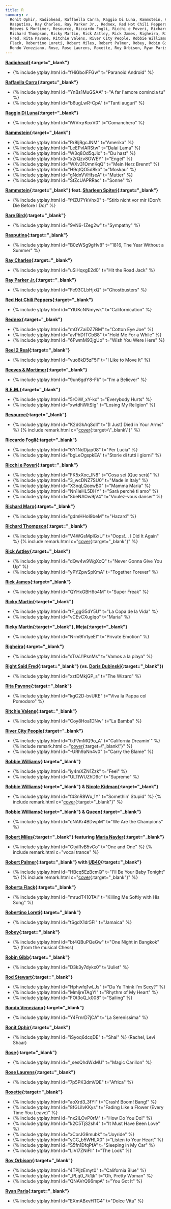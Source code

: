 ```yaml
---
title: R
summary: >
  Ronit Ophir, Radiohead, Raffaella Carra, Raggio Di Luna, Rammstein, Rare Bird,
  Rasputina, Ray Charles, Ray Parker Jr., Rednex, Red Hot Chili Peppers, Reel 2 Real,
  Reeves & Mortimer, Resource, Riccardo Fogli, Ricchi e Poveri, Richard Marx,
  Richard Thompson, Ricky Martin, Rick Astley, Rick James, Righeira, Right Said
  Fred, Rita Pavone, Ritchie Valens, River City People, Robbie Williams, Roberta
  Flack, Robertino Loreti, Robert Miles, Robert Palmer, Robey, Robin Gibb, Rod Stewart,
  Rondo Veneziano, Rose, Rose Laurens, Roxette, Roy Orbison, Ryan Paris, R.E.M.
---
```

**[Radiohead](https://en.wikipedia.org/wiki/Radiohead){:target="_blank"}**
- {% include ytplay.html id="fHiGbolFFGw" t="Paranoid Android" %}

**[Raffaella Carra](https://en.wikipedia.org/wiki/Raffaella_Carra){:target="_blank"}**
- {% include ytplay.html id="YnBs1MuGSAA" t="A far l'amore comincia tu" %}
- {% include ytplay.html id="b6ugLwR-CpA" t="Tanti auguri" %}

**[Raggio Di Luna](https://en.wikipedia.org/wiki/Raggio_Di_Luna){:target="_blank"}**
- {% include ytplay.html id="iWVrqrKoxV0" t="Comanchero" %}

**[Rammstein](https://en.wikipedia.org/wiki/Rammstein){:target="_blank"}**
- {% include ytplay.html id="Rr8ljRgcJNM" t="Amerika" %}
- {% include ytplay.html id="LeEPvlARStw" t="Dalai Lama" %}
- {% include ytplay.html id="W3q8Od5qJio" t="Du hast" %}
- {% include ytplay.html id="x2rQzv8OWEY" t="Engel" %}
- {% include ytplay.html id="WXv31OmnKqQ" t="Mein Herz Brennt" %}
- {% include ytplay.html id="H9qtQO5d8ko" t="Moskau" %}
- {% include ytplay.html id="gNdnVVHfseA" t="Mutter" %}
- {% include ytplay.html id="StZcUAPRRac" t="Sonne" %}

**[Rammstein](https://en.wikipedia.org/wiki/Rammstein){:target="_blank"} feat. [Sharleen Spiteri](https://en.wikipedia.org/wiki/Sharleen_Spiteri){:target="_blank"}**
- {% include ytplay.html id="f4ZU7YkVnx0" t="Stirb nicht vor mir (Don't Die Before I Do)" %}

**[Rare Bird](https://en.wikipedia.org/wiki/Rare_Bird){:target="_blank"}**
- {% include ytplay.html id="9vN6-1Zeg2w" t="Sympathy" %}

**[Rasputina](https://en.wikipedia.org/wiki/Rasputina_(band)){:target="_blank"}**
- {% include ytplay.html id="B0zWSg9gHv8" t="1816, The Year Without a Summer" %}

**[Ray Charles](https://en.wikipedia.org/wiki/Ray_Charles){:target="_blank"}**
- {% include ytplay.html id="uSiHqxgE2d0" t="Hit the Road Jack" %}

**[Ray Parker Jr.](https://en.wikipedia.org/wiki/Ray_Parker_Jr.){:target="_blank"}**
- {% include ytplay.html id="Fe93CLbHjxQ" t="Ghostbusters" %}

**[Red Hot Chili Peppers](https://en.wikipedia.org/wiki/Red_Hot_Chili_Peppers){:target="_blank"}**
- {% include ytplay.html id="YlUKcNNmywk" t="Californication" %}

**[Rednex](https://en.wikipedia.org/wiki/Rednex){:target="_blank"}**
- {% include ytplay.html id="mOYZaiDZ7BM" t="Cotton Eye Joe" %}
- {% include ytplay.html id="avPhDfTGbB8" t="Hold Me For a While" %}
- {% include ytplay.html id="6FwmM93jgUo" t="Wish You Were Here" %}

**[Reel 2 Real](https://en.wikipedia.org/wiki/Reel_2_Real){:target="_blank"}**
- {% include ytplay.html id="vuo8kD5zF5I" t="I Like to Move It" %}

**[Reeves & Mortimer](https://en.wikipedia.org/wiki/Reeves_&_Mortimer){:target="_blank"}**
- {% include ytplay.html id="9un6gdY8-Fk" t="I'm a Believer" %}

**[R.E.M.](https://en.wikipedia.org/wiki/R.E.M.){:target="_blank"}**
- {% include ytplay.html id="5rOiW_xY-kc" t="Everybody Hurts" %}
- {% include ytplay.html id="xwtdhWltSIg" t="Losing My Religion" %}

**[Resource](https://en.wikipedia.org/wiki/Resource_(band)){:target="_blank"}**
- {% include ytplay.html id="K2dGkAqSdlI" t="(I Just) Died in Your Arms" %} {% include remark.html c="[cover](https://en.wikipedia.org/wiki/(I_Just)_Died_in_Your_Arms){:target=\"_blank\"}" %}

**[Riccardo Fogli](https://en.wikipedia.org/wiki/Riccardo_Fogli){:target="_blank"}**
- {% include ytplay.html id="6Y1NdDjap08" t="Per Lucia" %}
- {% include ytplay.html id="bgLeOgspkEA" t="Storie di tutti i giorni" %}

**[Ricchi e Poveri](https://en.wikipedia.org/wiki/Ricchi_e_Poveri){:target="_blank"}**
- {% include ytplay.html id="FK5xXoc_IN8" t="Cosa sei (Que serà)" %}
- {% include ytplay.html id="3_wcDNZ7SU0" t="Made in Italy" %}
- {% include ytplay.html id="X3nqLQoewB0" t="Mamma Maria" %}
- {% include ytplay.html id="Nn1IeHL5DHY" t="Sarà perché ti amo" %}
- {% include ytplay.html id="8beNAOw9jV4" t="Voulez-vous danser" %}

**[Richard Marx](https://en.wikipedia.org/wiki/Richard_Marx){:target="_blank"}**
- {% include ytplay.html id="gdmHHoI9beM" t="Hazard" %}

**[Richard Thompson](https://en.wikipedia.org/wiki/Richard_Thompson_(musician)){:target="_blank"}**
- {% include ytplay.html id="V4WGsMplGxU" t="Oops!... I Did It Again" %} {% include remark.html c="[cover](https://en.wikipedia.org/wiki/Oops!..._I_Did_It_Again_(song)){:target=\"_blank\"}" %}

**[Rick Astley](https://en.wikipedia.org/wiki/Rick_Astley){:target="_blank"}**
- {% include ytplay.html id="dQw4w9WgXcQ" t="Never Gonna Give You Up" %}
- {% include ytplay.html id="yPYZpwSpKmA" t="Together Forever" %}

**[Rick James](https://en.wikipedia.org/wiki/Rick_James){:target="_blank"}**
- {% include ytplay.html id="QYHxGBH6o4M" t="Super Freak" %}

**[Ricky Martin](https://en.wikipedia.org/wiki/Ricky_Martin){:target="_blank"}**
- {% include ytplay.html id="tF_ggG5dY5U" t="La Copa de la Vida" %}
- {% include ytplay.html id="vCEvCXuglqo" t="María" %}

**[Ricky Martin](https://en.wikipedia.org/wiki/Ricky_Martin){:target="_blank"}, [Meja](https://en.wikipedia.org/wiki/Meja){:target="_blank"}**
- {% include ytplay.html id="N-m9fn1yeEI" t="Private Emotion" %}

**[Righeira](https://en.wikipedia.org/wiki/Righeira){:target="_blank"}**
- {% include ytplay.html id="sTsVJ1PsnMs" t="Vamos a la playa" %}

**[Right Said Fred](https://en.wikipedia.org/wiki/Right_Said_Fred){:target="_blank"} (vs. [Doris Dubinski](https://en.wikipedia.org/wiki/Anke_Engelke){:target="_blank"})**
- {% include ytplay.html id="xztDMkjGP_s" t="The Wizard" %}

**[Rita Pavone](https://en.wikipedia.org/wiki/Rita_Pavone){:target="_blank"}**
- {% include ytplay.html id="kgC2D-bvUKE" t="Viva la Pappa col Pomodoro" %}

**[Ritchie Valens](https://en.wikipedia.org/wiki/Ritchie_Valens){:target="_blank"}**
- {% include ytplay.html id="Coy8Hoa1DNw" t="La Bamba" %}

**[River City People](https://en.wikipedia.org/wiki/River_City_People){:target="_blank"}**
- {% include ytplay.html id="tkP7mMQ9o_A" t="California Dreamin'" %} {% include remark.html c="[cover](https://en.wikipedia.org/wiki/California_Dreamin'){:target=\"_blank\"}" %}
- {% include ytplay.html id="-URh9aNn4v0" t="Carry the Blame" %}

**[Robbie Williams](https://en.wikipedia.org/wiki/Robbie_Williams){:target="_blank"}**
- {% include ytplay.html id="iy4mXZN1Zzk" t="Feel" %}
- {% include ytplay.html id="ULTtWUZhD9c" t="Supreme" %}

**[Robbie Williams](https://en.wikipedia.org/wiki/Robbie_Williams){:target="_blank"} & [Nicole Kidman](https://en.wikipedia.org/wiki/Nicole_Kidman){:target="_blank"}**
- {% include ytplay.html id="f43nR8Wu_1Y" t="Somethin' Stupid" %} {% include remark.html c="[cover](https://en.wikipedia.org/wiki/Somethin'_Stupid){:target=\"_blank\"}" %}

**[Robbie Williams](https://en.wikipedia.org/wiki/Robbie_Williams){:target="_blank"} & [Queen](https://en.wikipedia.org/wiki/Queen){:target="_blank"}**
- {% include ytplay.html id="cNAKr4BDwpM" t="We Are the Champions" %}

**[Robert Miles](https://en.wikipedia.org/wiki/Robert_Miles){:target="_blank"} featuring [Maria Nayler](https://en.wikipedia.org/wiki/Maria_Nayler){:target="_blank"}**
- {% include ytplay.html id="GtyiRvB5vCo" t="One and One" %} {% include remark.html c="vocal trance" %}

**[Robert Palmer](https://en.wikipedia.org/wiki/Robert_Palmer){:target="_blank"} with [UB40](https://en.wikipedia.org/wiki/UB40){:target="_blank"}**
- {% include ytplay.html id="HBcq5EzBcmQ" t="I'll Be Your Baby Tonight" %} {% include remark.html c="[cover](https://en.wikipedia.org/wiki/I'll_Be_Your_Baby_Tonight){:target=\"_blank\"}" %}

**[Roberta Flack](https://en.wikipedia.org/wiki/Roberta_Flack){:target="_blank"}**
- {% include ytplay.html id="mrudT410TAI" t="Killing Me Softly with His Song" %}

**[Robertino Loreti](https://en.wikipedia.org/wiki/Robertino_Loreti){:target="_blank"}**
- {% include ytplay.html id="tSgdX1dr5FI" t="Jamaica" %}

**[Robey](https://en.wikipedia.org/wiki/Louise_Robey){:target="_blank"}**
- {% include ytplay.html id="bt4QBuPQeGw" t="One Night in Bangkok" %} (from the musical Chess)

**[Robin Gibb](https://en.wikipedia.org/wiki/Robin_Gibb){:target="_blank"}**
- {% include ytplay.html id="D3k3y7dykx0" t="Juliet" %}

**[Rod Stewart](https://en.wikipedia.org/wiki/Rod_Stewart){:target="_blank"}**
- {% include ytplay.html id="Hphwfq1wLJs" t="Da Ya Think I'm Sexy?" %}
- {% include ytplay.html id="MmljreTAgYI" t="Rhythm of My Heart" %}
- {% include ytplay.html id="FOt3oQ_k008" t="Sailing" %}

**[Rondo Veneziano](https://en.wikipedia.org/wiki/Rondo_Veneziano){:target="_blank"}**
- {% include ytplay.html id="Y4FrnrD7jCA" t="La Serenissima" %}

**[Ronit Ophir](https://www.discogs.com/artist/5868612-Ronit-Ophir){:target="_blank"}**
- {% include ytplay.html id="iSyoq6dcqDE" t="Shai" %} (Rachel, Levi Shaar)

**[Rose](https://en.wikipedia.org/wiki/Elena_Ferretti){:target="_blank"}**
- {% include ytplay.html id="_sesQhdWxMU" t="Magic Carillon" %}

**[Rose Laurens](https://en.wikipedia.org/wiki/Rose_Laurens){:target="_blank"}**
- {% include ytplay.html id="7p5PK3dmVQE" t="Africa" %}

**[Roxette](https://en.wikipedia.org/wiki/Roxette){:target="_blank"}**
- {% include ytplay.html id="aoXrd3_3fYI" t="Crash! Boom! Bang!" %}
- {% include ytplay.html id="8fGLiIvKKys" t="Fading Like a Flower (Every Time You Leave)" %}
- {% include ytplay.html id="nx2iLOvP0rM" t="How Do You Do!" %}
- {% include ytplay.html id="k2C5TjS2sh4" t="It Must Have Been Love" %}
- {% include ytplay.html id="xCorJG9mubk" t="Joyride" %}
- {% include ytplay.html id="yCC_b5WHLX0" t="Listen to Your Heart" %}
- {% include ytplay.html id="S5fn1DfqPfA" t="Sleeping in My Car" %}
- {% include ytplay.html id="LlVI7ZNiFlI" t="The Look" %}

**[Roy Orbison](https://en.wikipedia.org/wiki/Roy_Orbison){:target="_blank"}**
- {% include ytplay.html id="4TPIjzEmyt0" t="California Blue" %}
- {% include ytplay.html id="_PLq0_7k1jk" t="Oh, Pretty Woman" %}
- {% include ytplay.html id="QNAVrQ96mpA" t="You Got It" %}

**[Ryan Paris](https://en.wikipedia.org/wiki/Ryan_Paris){:target="_blank"}**
- {% include ytplay.html id="EXmABxvHTG4" t="Dolce Vita" %}
